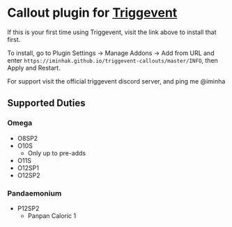 # Callout plugin for [Triggevent](https://github.com/xpdota/event-trigger/)

If this is your first time using Triggevent, visit the link above to install that first.

To install, go to Plugin Settings -> Manage Addons -> Add from URL and enter `https://iminhak.github.io/triggevent-callouts/master/INFO`, then Apply and Restart.

For support visit the official triggevent discord server, and ping me @iminha

## Supported Duties

### Omega
- O8SP2
- O10S
  - Only up to pre-adds
- O11S
- O12SP1
- O12SP2

### Pandaemonium
- P12SP2
  - Panpan Caloric 1